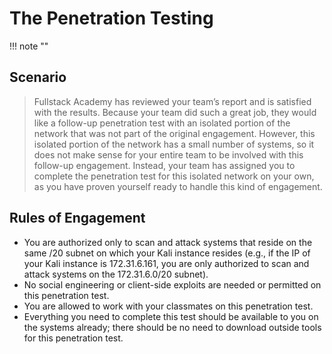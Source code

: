 # **The Penetration Testing**
!!! note ""

## Scenario
 >Fullstack Academy has reviewed your team’s report and is satisfied with the results. Because your team did such a great job, they would like a follow-up penetration test with an isolated portion of the network that was not part of the original engagement. However, this isolated portion of the network has a small number of systems, so it does not make sense for your entire team to be involved with this follow-up engagement. Instead, your team has assigned you to complete the penetration test for this isolated network on your own, as you have proven yourself ready to handle this kind of engagement.

## Rules of Engagement
- You are authorized only to scan and attack systems that reside on the same /20 subnet on which your Kali instance resides (e.g., if the IP of your Kali instance is 172.31.6.161, you are only authorized to scan and attack systems on the 172.31.6.0/20 subnet).
- No social engineering or client-side exploits are needed or permitted on this penetration test.
- You are allowed to work with your classmates on this penetration test.
- Everything you need to complete this test should be available to you on the systems already; there should be no need to download outside tools for this penetration test.
